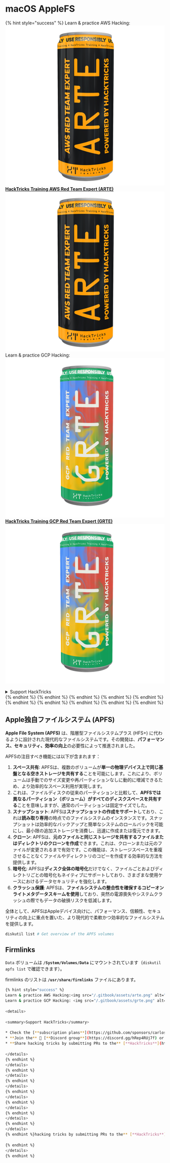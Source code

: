 # macOS AppleFS

{% hint style="success" %}
Learn & practice AWS Hacking:<img src="/.gitbook/assets/arte.png" alt="" data-size="line">[**HackTricks Training AWS Red Team Expert (ARTE)**](https://training.hacktricks.xyz/courses/arte)<img src="/.gitbook/assets/arte.png" alt="" data-size="line">\
Learn & practice GCP Hacking: <img src="/.gitbook/assets/grte.png" alt="" data-size="line">[**HackTricks Training GCP Red Team Expert (GRTE)**<img src="/.gitbook/assets/grte.png" alt="" data-size="line">](https://training.hacktricks.xyz/courses/grte)

<details>

<summary>Support HackTricks</summary>

* Check the [**subscription plans**](https://github.com/sponsors/carlospolop)!
* **Join the** 💬 [**Discord group**](https://discord.gg/hRep4RUj7f) or the [**telegram group**](https://t.me/peass) or **follow** us on **Twitter** 🐦 [**@hacktricks\_live**](https://twitter.com/hacktricks\_live)**.**
* **Share hacking tricks by submitting PRs to the** [**HackTricks**](https://github.com/carlospolop/hacktricks) and [**HackTricks Cloud**](https://github.com/carlospolop/hacktricks-cloud) github repos.

</details>
{% endhint %}
{% endhint %}
{% endhint %}
{% endhint %}
{% endhint %}
{% endhint %}
{% endhint %}
{% endhint %}
{% endhint %}
{% endhint %}

## Apple独自ファイルシステム (APFS)

**Apple File System (APFS)** は、階層型ファイルシステムプラス (HFS+) に代わるように設計された現代的なファイルシステムです。その開発は、**パフォーマンス、セキュリティ、効率の向上**の必要性によって推進されました。

APFSの注目すべき機能には以下が含まれます：

1. **スペース共有**: APFSは、複数のボリュームが**単一の物理デバイス上で同じ基盤となる空きストレージを共有する**ことを可能にします。これにより、ボリュームは手動でのサイズ変更や再パーティションなしに動的に増減できるため、より効率的なスペース利用が実現します。
1. これは、ファイルディスクの従来のパーティションと比較して、**APFSでは異なるパーティション（ボリューム）がすべてのディスクスペースを共有する**ことを意味しますが、通常のパーティションは固定サイズでした。
2. **スナップショット**: APFSは**スナップショットの作成をサポート**しており、これは**読み取り専用**の時点でのファイルシステムのインスタンスです。スナップショットは効率的なバックアップと簡単なシステムのロールバックを可能にし、最小限の追加ストレージを消費し、迅速に作成または復元できます。
3. **クローン**: APFSは、**元のファイルと同じストレージを共有するファイルまたはディレクトリのクローンを作成**できます。これは、クローンまたは元のファイルが変更されるまで有効です。この機能は、ストレージスペースを重複させることなくファイルやディレクトリのコピーを作成する効率的な方法を提供します。
4. **暗号化**: APFSは**ディスク全体の暗号化**だけでなく、ファイルごとおよびディレクトリごとの暗号化もネイティブにサポートしており、さまざまな使用ケースにおけるデータセキュリティを強化します。
5. **クラッシュ保護**: APFSは、**ファイルシステムの整合性を確保するコピーオンライトメタデータスキームを使用**しており、突然の電源喪失やシステムクラッシュの際でもデータの破損リスクを低減します。

全体として、APFSはAppleデバイス向けに、パフォーマンス、信頼性、セキュリティの向上に重点を置いた、より現代的で柔軟かつ効率的なファイルシステムを提供します。
```bash
diskutil list # Get overview of the APFS volumes
```
## Firmlinks

`Data` ボリュームは **`/System/Volumes/Data`** にマウントされています（`diskutil apfs list` で確認できます）。

firmlinks のリストは **`/usr/share/firmlinks`** ファイルにあります。
```bash
{% hint style="success" %}
Learn & practice AWS Hacking:<img src="/.gitbook/assets/arte.png" alt="" data-size="line">[**HackTricks Training AWS Red Team Expert (ARTE)**](https://training.hacktricks.xyz/courses/arte)<img src="/.gitbook/assets/arte.png" alt="" data-size="line">\
Learn & practice GCP Hacking: <img src="/.gitbook/assets/grte.png" alt="" data-size="line">[**HackTricks Training GCP Red Team Expert (GRTE)**<img src="/.gitbook/assets/grte.png" alt="" data-size="line">](https://training.hacktricks.xyz/courses/grte)

<details>

<summary>Support HackTricks</summary>

* Check the [**subscription plans**](https://github.com/sponsors/carlospolop)!
* **Join the** 💬 [**Discord group**](https://discord.gg/hRep4RUj7f) or the [**telegram group**](https://t.me/peass) or **follow** us on **Twitter** 🐦 [**@hacktricks\_live**](https://twitter.com/hacktricks\_live)**.**
* **Share hacking tricks by submitting PRs to the** [**HackTricks**](https://github.com/carlospolop/hacktricks) and [**HackTricks Cloud**](https://github.com/carlospolop/hacktricks-cloud) github repos.

</details>
{% endhint %}
</details>
{% endhint %}
</details>
{% endhint %}
</details>
{% endhint %}
</details>
{% endhint %}
</details>
{% endhint %}
</details>
{% endhint %}
</details>
{% endhint %}hacking tricks by submitting PRs to the** [**HackTricks**](https://github.com/carlospolop/hacktricks) and [**HackTricks Cloud**](https://github.com/carlospolop/hacktricks-cloud) github repos.

{% endhint %}
</details>
{% endhint %}
